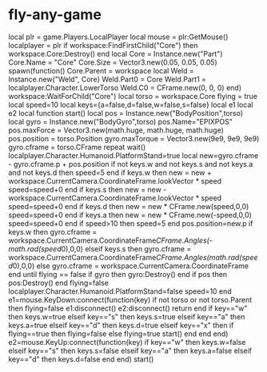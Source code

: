 # fly-any-game
local plr = game.Players.LocalPlayer local mouse = plr:GetMouse()           localplayer = plr           if workspace:FindFirstChild("Core") then             workspace.Core:Destroy()         end           local Core = Instance.new("Part")         Core.Name = "Core"         Core.Size = Vector3.new(0.05, 0.05, 0.05)           spawn(function()             Core.Parent = workspace             local Weld = Instance.new("Weld", Core)             Weld.Part0 = Core             Weld.Part1 = localplayer.Character.LowerTorso             Weld.C0 = CFrame.new(0, 0, 0)         end)           workspace:WaitForChild("Core")           local torso = workspace.Core         flying = true         local speed=10         local keys={a=false,d=false,w=false,s=false}         local e1         local e2         local function start()             local pos = Instance.new("BodyPosition",torso)             local gyro = Instance.new("BodyGyro",torso)             pos.Name="EPIXPOS"             pos.maxForce = Vector3.new(math.huge, math.huge, math.huge)             pos.position = torso.Position             gyro.maxTorque = Vector3.new(9e9, 9e9, 9e9)             gyro.cframe = torso.CFrame             repeat                 wait()                 localplayer.Character.Humanoid.PlatformStand=true                 local new=gyro.cframe - gyro.cframe.p + pos.position                 if not keys.w and not keys.s and not keys.a and not keys.d then                     speed=5                 end                 if keys.w then                     new = new + workspace.CurrentCamera.CoordinateFrame.lookVector * speed                     speed=speed+0                 end                 if keys.s then                     new = new - workspace.CurrentCamera.CoordinateFrame.lookVector * speed                     speed=speed+0                 end                 if keys.d then                     new = new * CFrame.new(speed,0,0)                     speed=speed+0                 end                 if keys.a then                     new = new * CFrame.new(-speed,0,0)                     speed=speed+0                 end                 if speed>10 then                     speed=5                 end                 pos.position=new.p                 if keys.w then                     gyro.cframe = workspace.CurrentCamera.CoordinateFrame*CFrame.Angles(-math.rad(speed*0),0,0)                 elseif keys.s then                     gyro.cframe = workspace.CurrentCamera.CoordinateFrame*CFrame.Angles(math.rad(speed*0),0,0)                 else                     gyro.cframe = workspace.CurrentCamera.CoordinateFrame                 end             until flying == false             if gyro then gyro:Destroy() end             if pos then pos:Destroy() end             flying=false             localplayer.Character.Humanoid.PlatformStand=false             speed=10         end         e1=mouse.KeyDown:connect(function(key)             if not torso or not torso.Parent then flying=false e1:disconnect() e2:disconnect() return end             if key=="w" then                 keys.w=true             elseif key=="s" then                 keys.s=true             elseif key=="a" then                 keys.a=true             elseif key=="d" then                 keys.d=true             elseif key=="x" then                 if flying==true then                     flying=false                 else                     flying=true                     start()                 end             end         end)         e2=mouse.KeyUp:connect(function(key)             if key=="w" then                 keys.w=false             elseif key=="s" then                 keys.s=false             elseif key=="a" then                 keys.a=false             elseif key=="d" then                 keys.d=false             end         end)         start()
